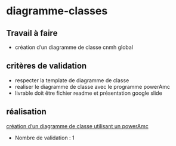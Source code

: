 # diagramme-classes
## Travail à faire

- création d’un diagramme de classe cnmh global 

## critères de validation
- respecter la template de diagramme de classe
- realiser le diagramme de classe avec le programme powerAmc 
- livrable doit être fichier readme et présentation google slide



## réalisation
[création d’un diagramme de classe utilisant un powerAmc](https://docs.google.com/presentation/d/1tjwW3LGL3ZQ9LoHOyEOsUvbu20PWsNBWMYiWZ6OdB70/edit?usp=sharing) 


- Nombre de validation : 1
